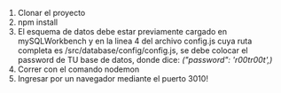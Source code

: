1) Clonar el proyecto
2) npm install
3) El esquema de datos debe estar previamente cargado en mySQLWorkbench y en la linea 4 del archivo config.js cuya ruta completa es /src/database/config/config.js, se debe colocar el password de TU base de datos, donde dice: *("password": 'r00tr00t',)*
4) Correr con el comando nodemon
5) Ingresar por un navegador mediante el puerto 3010!